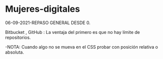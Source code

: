# Mujeres-digitales
06-09-2021-REPASO GENERAL DESDE 0.

Bitbucket , GitHub : La ventaja del primero es que no hay límite de repositorios.

-NOTA: Cuando algo no se mueva en el CSS probar con posición relativa o absoluta.
